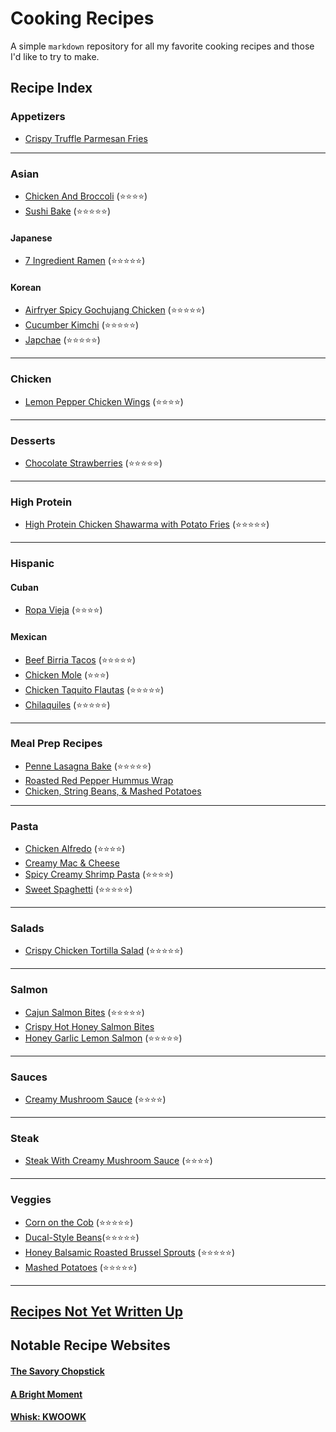 # Cooking Recipes
A simple `markdown` repository for all my favorite cooking recipes and those I'd like to try to make.  

## Recipe Index
### Appetizers
- [Crispy Truffle Parmesan Fries](Appetizers/CrispyTruffleParmesanFries.md)

---

### Asian
- [Chicken And Broccoli](Asian/ChickenAndBroccoli.md) (⭐️⭐️⭐️⭐️)
- [Sushi Bake](Asian/SushiBake.md) (⭐️⭐️⭐️⭐️⭐️)

#### Japanese
- [7 Ingredient Ramen](Asian/Japanese/7IngredientRamen.md) (⭐️⭐️⭐️⭐️⭐️)

#### Korean
- [Airfryer Spicy Gochujang Chicken](Asian/Korean/AirfryerSpicyGochujangChicken.md) (⭐️⭐️⭐️⭐️⭐️)
- [Cucumber Kimchi](Asian/Korean/CucumberKimchi.md) (⭐️⭐️⭐️⭐️⭐️)
- [Japchae](Asian/Korean/Japchae.md) (⭐️⭐️⭐️⭐️⭐️)

---

### Chicken
- [Lemon Pepper Chicken Wings](Chicken/LemonPepperChickenWings.md) (⭐️⭐️⭐️⭐️)

---

### Desserts
- [Chocolate Strawberries](Desserts/ChocolateStrawberries.md) (⭐️⭐️⭐️⭐️⭐️)

---

### High Protein
- [High Protein Chicken Shawarma with Potato Fries](HighProtein/HighProteinChickenShawarmaWithPotatoFries.md) (⭐️⭐️⭐️⭐️⭐️)

---

### Hispanic
#### Cuban
- [Ropa Vieja](Hispanic/Cuban/RopaVieja.md) (⭐️⭐️⭐️⭐️)
#### Mexican
- [Beef Birria Tacos](Hispanic/Mexican/BeefBirriaTacos.md) (⭐️⭐️⭐️⭐️⭐️)
- [Chicken Mole](Hispanic/Mexican/ChickenMole.md) (⭐️⭐️⭐️)
- [Chicken Taquito Flautas](Hispanic/Mexican/ChickenTaquitoFlautas.md) (⭐️⭐️⭐️⭐️⭐️)
- [Chilaquiles](Hispanic/Mexican/Chilaquiles.md) (⭐️⭐️⭐️⭐️⭐️)

---

### Meal Prep Recipes
- [Penne Lasagna Bake](MealPrep/penne-lasagna-bake.md) (⭐️⭐️⭐️⭐️⭐️)
- [Roasted Red Pepper Hummus Wrap](https://www.budgetbytes.com/roasted-red-pepper-hummus-wraps/)
- [Chicken, String Beans, & Mashed Potatoes](https://www.budgetbytes.com/air-fryer-chicken-breast/)

---

### Pasta
- [Chicken Alfredo](Pasta/ChickenAlfredo.md) (⭐️⭐️⭐️⭐️)
- [Creamy Mac & Cheese](Pasta/CreamyMac&Cheese.md)
- [Spicy Creamy Shrimp Pasta](Pasta/SpicyCreamyShrimpPasta.md) (⭐️⭐️⭐️⭐️)
- [Sweet Spaghetti](Pasta/SweetSpaghetti.md) (⭐️⭐️⭐️⭐️⭐️)

---

### Salads
- [Crispy Chicken Tortilla Salad](Salads/CrispyChickenTortillaSalad.md) (⭐️⭐️⭐️⭐️⭐️)

---

### Salmon
- [Cajun Salmon Bites](Salmon/CajunSalmonBites.md) (⭐️⭐️⭐️⭐️⭐️)
- [Crispy Hot Honey Salmon Bites](Salmon/CrispyHotHoneySalmonBites.md)
- [Honey Garlic Lemon Salmon](Salmon/HoneyGarlicLemonSalmon.md) (⭐️⭐️⭐️⭐️⭐️)

---

### Sauces
- [Creamy Mushroom Sauce](Sauces/CreamyMushroomSauce.md) (⭐️⭐️⭐️⭐️)

---

### Steak
- [Steak With Creamy Mushroom Sauce](Steak/SteakWithCreamyMushroomSauce.md) (⭐️⭐️⭐️⭐️)

---

### Veggies
- [Corn on the Cob](Veggies/CornOnTheCob.md) (⭐️⭐️⭐️⭐️⭐️)
- [Ducal-Style Beans](Veggies/DucalStyleBeans.md)(⭐️⭐️⭐️⭐️⭐️)
- [Honey Balsamic Roasted Brussel Sprouts](Veggies/HoneyBalsamicRoastedBrusselSprouts.md) (⭐️⭐️⭐️⭐️⭐️)
- [Mashed Potatoes](Veggies/MashedPotatoes.md) (⭐️⭐️⭐️⭐️⭐️)

---

## [Recipes Not Yet Written Up](TODO.md#recipes-to-writeup)

## Notable Recipe Websites
#### [The Savory Chopstick](https://www.thesavorychopstick.com/)
#### [A Bright Moment](https://www.abrightmoment.com/recipes)
#### [Whisk: KWOOWK](https://recipe-integration.whisk.com/u/kwoowk)
